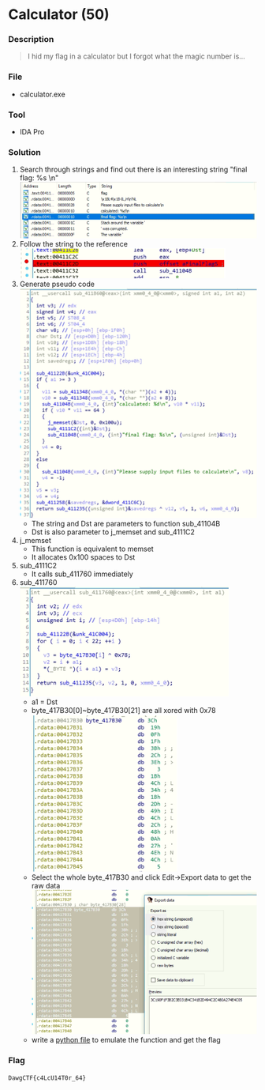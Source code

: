# Calculator (50)

### Description
> I hid my flag in a calculator but I forgot what the magic number is...

### File
* calculator.exe

### Tool
* IDA Pro

### Solution
1. Search through strings and find out there is an interesting string "final flag: %s \n"\
    ![](./images/search_string.png)
2. Follow the string to the reference\
   ![](./images/flag_string.png)
3. Generate pseudo code\
    ![](./images/sub_411B60.png)
    * The string and Dst are parameters to function sub_41104B
    * Dst is also parameter to j_memset and sub_4111C2
4. j_memset
   * This function is equivalent to memset
   * It allocates 0x100 spaces to Dst
5. sub_4111C2
    * It calls sub_411760 immediately
6. sub_411760\
    ![](./images/sub_411760.png)
    * a1 = Dst
    * byte_417B30[0]~byte_417B30[21] are all xored with 0x78\
        ![](./images/byte_417B30.png)
    * Select the whole byte_417B30 and click Edit->Export data to get the raw data\
        ![](./images/export_data.png)
    * write a [python file](./solve.py) to emulate the function and get the flag

### Flag
```
DawgCTF{c4LcU14T0r_64}
```
